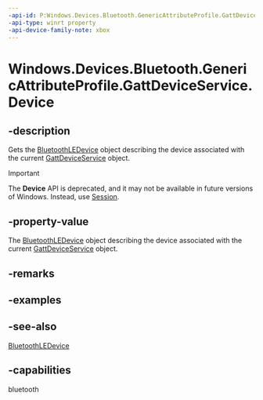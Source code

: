 ```yaml
---
-api-id: P:Windows.Devices.Bluetooth.GenericAttributeProfile.GattDeviceService.Device
-api-type: winrt property
-api-device-family-note: xbox
---
```


<!-- Property syntax
public Windows.Devices.Bluetooth.BluetoothLEDevice Device { get; }
-->

# Windows.Devices.Bluetooth.GenericAttributeProfile.GattDeviceService.Device

## -description

Gets the [BluetoothLEDevice](../windows.devices.bluetooth/bluetoothledevice.md) object describing the device associated with the current [GattDeviceService](gattdeviceservice.md) object.

> [!IMPORTANT]
> The **Device** API is deprecated, and it may not be available in future versions of Windows. Instead, use [Session](/uwp/api/windows.devices.bluetooth.genericattributeprofile.gattdeviceservice.session).

## -property-value
The [BluetoothLEDevice](../windows.devices.bluetooth/bluetoothledevice.md) object describing the device associated with the current [GattDeviceService](gattdeviceservice.md) object.

## -remarks

## -examples

## -see-also
[BluetoothLEDevice](../windows.devices.bluetooth/bluetoothledevice.md)
## -capabilities
bluetooth
